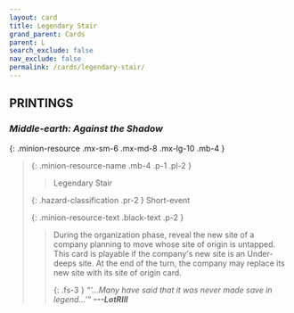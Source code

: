 ```yaml
---
layout: card
title: Legendary Stair
grand_parent: Cards
parent: L
search_exclude: false
nav_exclude: false
permalink: /cards/legendary-stair/
---
```


## PRINTINGS


### _Middle-earth: Against the Shadow_

{: .minion-resource .mx-sm-6 .mx-md-8 .mx-lg-10 .mb-4 }
> {: .minion-resource-name .mb-4 .p-1 .pl-2 }
> > <div class="hazard-mp"></div>
> > <div class="card-name">Legendary Stair</div>
>
> {: .hazard-classification .pr-2 }
> Short-event
>
> {: .minion-resource-text .black-text .p-2 }
> > During the organization phase, reveal the new site of a company planning to move whose site of origin is untapped. This card is playable if the company's new site is an Under-deeps site. At the end of the turn, the company may replace its new site with its site of origin card. 
> > 
> > {: .fs-3 } 
> > _“‘...Many have said that it was never made save in legend...’”_ ***---&#65279;LotRIII*** 
> 
